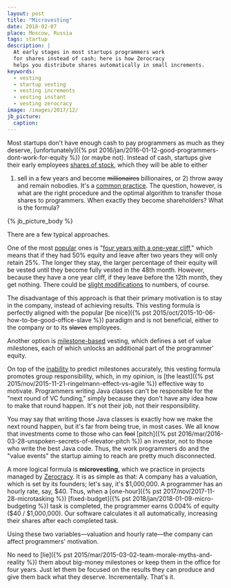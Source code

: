```yaml
---
layout: post
title: "Microvesting"
date: 2018-02-07
place: Moscow, Russia
tags: startup
description: |
  At early stages in most startups programmers work
  for shares instead of cash; here is how Zerocracy
  helps you distribute shares automatically in small increments.
keywords:
  - vesting
  - startup vesting
  - vesting increments
  - vesting instant
  - vesting zerocracy
image: /images/2017/12/
jb_picture:
  caption:
---
```


Most startups don't have enough cash to pay programmers as much as
they deserve, [unfortunately]({% pst 2016/jan/2016-01-12-good-programmers-dont-work-for-equity %})
(or maybe not). Instead of cash, startups give their early employees
[shares of stock](https://en.wikipedia.org/wiki/Stock#Shares), which they will be able to either
1) sell in a few years and become <del>millionaires</del> billionaires,
or 2) throw away and remain nobodies. It's a
[common practice](https://www.quora.com/Do-founders-vest/answer/Charlie-Cheever).
The question, however, is what
are the right procedure and the optimal algorithm to transfer those shares to programmers.
When exactly they become shareholders? What is the formula?

<!--more-->

{% jb_picture_body %}

There are a few typical approaches.

One of the most [popular](https://www.feld.com/archives/2005/05/term-sheet-vesting.html)
ones is
"[four years with a one-year cliff](https://thenextweb.com/entrepreneur/2013/07/21/startup-founders-heres-why-vesting-is-your-best-friend/),"
which means that if they had 50% equity and leave after two years
they will only retain 25%. The longer they stay, the larger percentage of
their equity will be vested until they become fully vested in the 48th month.
However, because they have a one year cliff, if they leave before the 12th month,
they get nothing. There could be
[slight modifications](https://medium.com/@ipaullee/let-s-revise-the-vesting-schedule-for-startup-founders-and-employees-7817fcb301ea)
to numbers, of course.

The disadvantage of this approach is that their primary motivation is
to stay in the company, instead of achieving results. This vesting
formula is perfectly aligned with the popular
[be nice]({% pst 2015/oct/2015-10-06-how-to-be-good-office-slave %})
paradigm and is not beneficial, either to the company or to
its <del>slaves</del> employees.

Another option is [milestone-based](https://techcrunch.com/2015/12/09/milestone-based-vesting-for-startup-founders/)
vesting, which defines a set of value milestones, each of which unlocks
an additional part of the programmer' equity.

On top of the [inability](https://medium.com/swlh/why-milestone-based-agreements-are-bad-for-early-stage-startups-15c759995121)
to predict milestones accurately, this vesting formula
promotes group responsibility, which, in my opinion,
is [the least]({% pst 2015/nov/2015-11-21-ringelmann-effect-vs-agile %})
effective way to motivate. Programmers writing Java classes can't be
responsible for the "next round of VC funding," simply because they
don't have any idea how to make that round happen. It's not their job,
not their responsibility.

You may say that writing those Java classes is exactly how we make the next
round happen, but it's far from being true, in most cases. We all know that
investments come to those who can <del>fool</del>
[pitch]({% pst 2016/mar/2016-03-28-unspoken-secrets-of-elevator-pitch %}) an investor,
not to those who write the best Java code. Thus, the work programmers do
and the "value events" the startup aiming to reach are pretty much disconnected.

A more logical formula is **microvesting**, which we practice in projects managed
by [Zerocracy](http://www.zerocracy.com). It is as simple as that: A company has
a valuation, which is set by its founders; let's say, it's $1,000,000. A programmer
has an hourly rate, say, $40. Thus, when a [one-hour]({% pst 2017/nov/2017-11-28-microtasking %})
[fixed-budget]({% pst 2018/jan/2018-01-09-micro-budgeting %}) task is completed, the
programmer earns 0.004% of equity ($40 / $1,000,000). Our software calculates
it all automatically, increasing their shares after each completed task.

Using these two variables&mdash;valuation and hourly rate&mdash;the company
can affect programmers' motivation.

No need to [lie]({% pst 2015/mar/2015-03-02-team-morale-myths-and-reality %})
them about big-money milestones or keep them in the office
for four years. Just let them be focused on the results they can produce and
give them back what they deserve. Incrementally. That's it.
